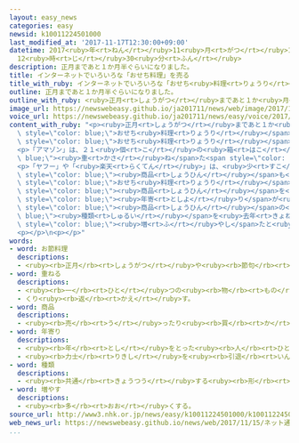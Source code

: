 ```yaml
---
layout: easy_news
categories: easy
newsid: k10011224501000
last_modified_at: '2017-11-17T12:30:00+09:00'
datetime: 2017<ruby>年<rt>ねん</rt></ruby>11<ruby>月<rt>がつ</rt></ruby>17<ruby>日<rt>にち</rt></ruby>
  12<ruby>時<rt>じ</rt></ruby>30<ruby>分<rt>ふん</rt></ruby>
description: 正月まであと１か月半ぐらいになりました。
title: インターネットでいろいろな「おせち料理」を売る
title_with_ruby: インターネットでいろいろな「おせち<ruby>料理<rt>りょうり</rt></ruby>」を<ruby>売<rt>う</rt></ruby>る
outline: 正月まであと１か月半ぐらいになりました。
outline_with_ruby: <ruby>正月<rt>しょうがつ</rt></ruby>まであと１か<ruby>月<rt>げつ</rt></ruby><ruby>半<rt>はん</rt></ruby>ぐらいになりました。
image_url: https://newswebeasy.github.io/ja201711/news/web/image/2017/11/15/K10011224501_1711151928_1711151938_01_03.jpg
voice_url: https://newswebeasy.github.io/ja201711/news/easy/voice/2017/11/17/k10011224501000.mp3
content_with_ruby: "<p><ruby>正月<rt>しょうがつ</rt></ruby>まであと１か<ruby>月<rt>げつ</rt></ruby><ruby>半<rt>はん</rt></ruby>ぐらいになりました。インターネットでいろいろな<ruby>物<rt>もの</rt></ruby>を<ruby>売<rt>う</rt></ruby>っている<ruby>会社<rt>かいしゃ</rt></ruby>は、<ruby>正月<rt>しょうがつ</rt></ruby>に<ruby>食<rt>た</rt></ruby>べる「<span\
  \ style=\"color: blue;\">おせち<ruby>料理<rt>りょうり</rt></ruby></span>」をたくさん<ruby>売<rt>う</rt></ruby>りたいと<ruby>考<rt>かんが</rt></ruby>えています。<span\
  \ style=\"color: blue;\">おせち<ruby>料理<rt>りょうり</rt></ruby></span>は、いろいろな<ruby>食<rt>た</rt></ruby>べ<ruby>物<rt>もの</rt></ruby>を<ruby>箱<rt>はこ</rt></ruby>に<ruby>入<rt>い</rt></ruby>れた<ruby>特別<rt>とくべつ</rt></ruby>な<ruby>料理<rt>りょうり</rt></ruby>です。</p>\n\
  <p>「アマゾン」は、２１<ruby>個<rt>こ</rt></ruby>の<ruby>箱<rt>はこ</rt></ruby>を<span style=\"color:\
  \ blue;\"><ruby>重<rt>かさ</rt></ruby>ね</span>た<span style=\"color: blue;\">おせち<ruby>料理<rt>りょうり</rt></ruby></span>を<ruby>作<rt>つく</rt></ruby>りました。<ruby>高<rt>たか</rt></ruby>さは１ｍ<ruby>以上<rt>いじょう</rt></ruby>になります。１８<ruby>人<rt>にん</rt></ruby>で<ruby>食<rt>た</rt></ruby>べることができて、<ruby>値段<rt>ねだん</rt></ruby>は２０<ruby>万<rt>まん</rt></ruby><ruby>円<rt>えん</rt></ruby>です。<ruby>若<rt>わか</rt></ruby>い<ruby>人<rt>ひと</rt></ruby>たちがパーティーをするときに<ruby>買<rt>か</rt></ruby>ってほしいと<ruby>考<rt>かんが</rt></ruby>えています。</p>\n\
  <p>「ヤフー」や「<ruby>楽天<rt>らくてん</rt></ruby>」は、<ruby>少<rt>すこ</rt></ruby>しずつ<ruby>料理<rt>りょうり</rt></ruby>が<ruby>入<rt>はい</rt></ruby>っている<span\
  \ style=\"color: blue;\"><ruby>商品<rt>しょうひん</rt></ruby></span>も<ruby>売<rt>う</rt></ruby>っています。<span\
  \ style=\"color: blue;\">おせち<ruby>料理<rt>りょうり</rt></ruby></span>を<ruby>買<rt>か</rt></ruby>う<ruby>前<rt>まえ</rt></ruby>に<ruby>味<rt>あじ</rt></ruby>をチェックすることができます。この<span\
  \ style=\"color: blue;\"><ruby>商品<rt>しょうひん</rt></ruby></span>を<ruby>楽<rt>たの</rt></ruby>しむお<span\
  \ style=\"color: blue;\"><ruby>年寄<rt>としよ</rt></ruby>り</span>が<ruby>増<rt>ふ</rt></ruby>えているため、「ヤフー」は<span\
  \ style=\"color: blue;\"><ruby>商品<rt>しょうひん</rt></ruby></span>の<span style=\"color:\
  \ blue;\"><ruby>種類<rt>しゅるい</rt></ruby></span>を<ruby>去年<rt>きょねん</rt></ruby>の３<ruby>倍<rt>ばい</rt></ruby>に<span\
  \ style=\"color: blue;\"><ruby>増<rt>ふ</rt></ruby>やし</span>たと<ruby>言<rt>い</rt></ruby>っています。</p>\n\
  <p></p>\n<p></p>"
words:
- word: お節料理
  descriptions:
  - <ruby><rb>正月</rb><rt>しょうがつ</rt></ruby>や<ruby><rb>節句</rb><rt>せっく</rt></ruby>などに<ruby><rb>作</rb><rt>つく</rt></ruby>る<ruby><rb>料理</rb><rt>りょうり</rt></ruby>。ふつう<ruby><rb>正月</rb><rt>しょうがつ</rt></ruby>の、こぶ<ruby><rb>巻</rb><rt>ま</rt></ruby>きや<ruby><rb>煮</rb><rt>に</rt></ruby>しめなどのこと。
- word: 重ねる
  descriptions:
  - <ruby><rb>一</rb><rt>ひと</rt></ruby>つの<ruby><rb>物</rb><rt>もの</rt></ruby>の<ruby><rb>上</rb><rt>うえ</rt></ruby>に、ほかの<ruby><rb>物</rb><rt>もの</rt></ruby>をのせる。
  - くり<ruby><rb>返</rb><rt>かえ</rt></ruby>す。
- word: 商品
  descriptions:
  - <ruby><rb>売</rb><rt>う</rt></ruby>ったり<ruby><rb>買</rb><rt>か</rt></ruby>ったりするための<ruby><rb>品物</rb><rt>しなもの</rt></ruby>。
- word: 年寄り
  descriptions:
  - <ruby><rb>年</rb><rt>とし</rt></ruby>をとった<ruby><rb>人</rb><rt>ひと</rt></ruby>。<ruby><rb>老人</rb><rt>ろうじん</rt></ruby>。
  - <ruby><rb>力士</rb><rt>りきし</rt></ruby>を<ruby><rb>引退</rb><rt>いんたい</rt></ruby>して、<ruby><rb>日本</rb><rt>にほん</rt></ruby><ruby><rb>相撲</rb><rt>すもう</rt></ruby><ruby><rb>協会</rb><rt>きょうかい</rt></ruby>の<ruby><rb>役員</rb><rt>やくいん</rt></ruby>になった<ruby><rb>人</rb><rt>ひと</rt></ruby>。
- word: 種類
  descriptions:
  - <ruby><rb>共通</rb><rt>きょうつう</rt></ruby>する<ruby><rb>形</rb><rt>かたち</rt></ruby>や<ruby><rb>性質</rb><rt>せいしつ</rt></ruby>によって<ruby><rb>分</rb><rt>わ</rt></ruby>けたもの。
- word: 増やす
  descriptions:
  - <ruby><rb>多</rb><rt>おお</rt></ruby>くする。
source_url: http://www3.nhk.or.jp/news/easy/k10011224501000/k10011224501000.html
web_news_url: https://newswebeasy.github.io/news/web/2017/11/15/ネット通販各社-おせち料理販売に注力-21段18人分も
...
```

